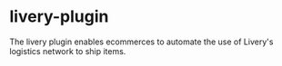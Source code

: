 # livery-plugin

The livery plugin enables ecommerces to automate the use of Livery's logistics network to ship items.
